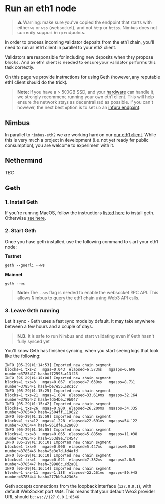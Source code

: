 # Run an eth1 node

> ⚠️ Warning: make sure you've copied the endpoint that starts with either `ws` or `wss` (websocket), and not `http` or `https`. Nimbus does not currently support `http` endpoints.


In order to process incoming validator deposits from the eth1 chain, you'll need to run an eth1 client in parallel to your eth2 client. 

Validators are responsible for including new deposits when they propose blocks. And an eth1 client is needed to ensure your validator performs this task correctly.

On this page we provide instructions for using Geth (however, any reputable eth1 client should do the trick).

> **Note:** If you have a > 500GB SSD, and your [hardware](./hardware.md) can handle it, we strongly recommend running your own eth1 client. This will help ensure the network stays as decentralised as possible. If you can't however, the next best option is to set up an [infura endpoint](./infura-guide.md).

## Nimbus
In parallel to `nimbus-eth2` we are working hard on our [our eth1 client](https://github.com/status-im/nimbus-eth1). While this is  very much a project in development (i.e. not yet ready for public consumption), you are welcome to experiment with it.

## Nethermind
*TBC*

## Geth

### 1. Install Geth
If you're running MacOS, follow the instructions [listed here](https://github.com/ethereum/go-ethereum/wiki/Installation-Instructions-for-Mac) to install geth. Otherwise [see here](https://github.com/ethereum/go-ethereum/wiki/Installing-Geth).

### 2. Start Geth

Once you have geth installed, use the following command to start your eth1 node:

**Testnet**
```
geth --goerli --ws
```

**Mainnet**
```
geth --ws
```

>**Note:** The `--ws` flag is needed to enable the websocket RPC API. This allows Nimbus to query the eth1 chain using Web3 API calls.


### 3. Leave Geth running

Let it sync - Geth uses a fast sync mode by default. It may take anywhere between a few hours and a couple of days.

>**N.B.** It is safe to run Nimbus and start validating even if Geth hasn't fully synced yet

You'll know Geth has finished syncing, when you start seeing logs that look like the following:

```
INFO [05-29|01:14:53] Imported new chain segment               blocks=1 txs=2   mgas=0.043  elapsed=6.573ms   mgasps=6.606   number=3785437 hash=f72595…c13f23
INFO [05-29|01:15:08] Imported new chain segment               blocks=1 txs=3   mgas=0.067  elapsed=7.639ms   mgasps=8.731   number=3785441 hash=be7e55…a8c1c7
INFO [05-29|01:15:25] Imported new chain segment               blocks=1 txs=21  mgas=1.084  elapsed=33.610ms  mgasps=32.264  number=3785442 hash=fd54be…79b047
INFO [05-29|01:15:42] Imported new chain segment               blocks=1 txs=26  mgas=0.900  elapsed=26.209ms  mgasps=34.335  number=3785443 hash=2504ff…119622
INFO [05-29|01:15:59] Imported new chain segment               blocks=1 txs=12  mgas=1.228  elapsed=22.693ms  mgasps=54.122  number=3785444 hash=951dfe…a2a083
INFO [05-29|01:16:05] Imported new chain segment               blocks=1 txs=3   mgas=0.065  elapsed=5.885ms   mgasps=11.038  number=3785445 hash=553d9e…fc4547
INFO [05-29|01:16:10] Imported new chain segment               blocks=1 txs=0   mgas=0.000  elapsed=5.447ms   mgasps=0.000   number=3785446 hash=5e3e7d…bd4afd
INFO [05-29|01:16:10] Imported new chain segment               blocks=1 txs=1   mgas=0.021  elapsed=7.382ms   mgasps=2.845   number=3785447 hash=39986c…dd2a01
INFO [05-29|01:16:14] Imported new chain segment               blocks=1 txs=11  mgas=1.135  elapsed=22.281ms  mgasps=50.943  number=3785444 hash=277bb9…623d8c
```


Geth accepts connections from the loopback interface (`127.0.0.1`), with default WebSocket port `8546`. This means that your default Web3 provider URL should be: `ws://127.0.0.1:8546`





